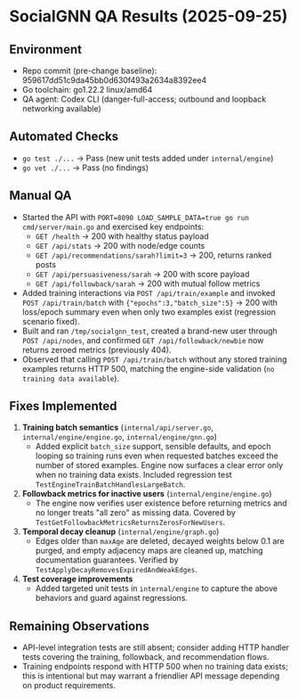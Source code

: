 # SocialGNN QA Results (2025-09-25)

## Environment
- Repo commit (pre-change baseline): 959617dd51c9da45bb0d630f493a2634a8392ee4
- Go toolchain: go1.22.2 linux/amd64
- QA agent: Codex CLI (danger-full-access; outbound and loopback networking available)

## Automated Checks
- `go test ./...` → Pass (new unit tests added under `internal/engine`)
- `go vet ./...` → Pass (no findings)

## Manual QA
- Started the API with `PORT=8090 LOAD_SAMPLE_DATA=true go run cmd/server/main.go` and exercised key endpoints:
  - `GET /health` → 200 with healthy status payload
  - `GET /api/stats` → 200 with node/edge counts
  - `GET /api/recommendations/sarah?limit=3` → 200, returns ranked posts
  - `GET /api/persuasiveness/sarah` → 200 with score payload
  - `GET /api/followback/sarah` → 200 with mutual follow metrics
- Added training interactions via `POST /api/train/example` and invoked `POST /api/train/batch` with `{"epochs":3,"batch_size":5}` → 200 with loss/epoch summary even when only two examples exist (regression scenario fixed).
- Built and ran `/tmp/socialgnn_test`, created a brand-new user through `POST /api/nodes`, and confirmed `GET /api/followback/newbie` now returns zeroed metrics (previously 404).
- Observed that calling `POST /api/train/batch` without any stored training examples returns HTTP 500, matching the engine-side validation (`no training data available`).

## Fixes Implemented
1. **Training batch semantics** (`internal/api/server.go`, `internal/engine/engine.go`, `internal/engine/gnn.go`)
   - Added explicit `batch_size` support, sensible defaults, and epoch looping so training runs even when requested batches exceed the number of stored examples. Engine now surfaces a clear error only when no training data exists. Included regression test `TestEngineTrainBatchHandlesLargeBatch`.
2. **Followback metrics for inactive users** (`internal/engine/engine.go`)
   - The engine now verifies user existence before returning metrics and no longer treats "all zero" as missing data. Covered by `TestGetFollowbackMetricsReturnsZerosForNewUsers`.
3. **Temporal decay cleanup** (`internal/engine/graph.go`)
   - Edges older than `maxAge` are deleted, decayed weights below 0.1 are purged, and empty adjacency maps are cleaned up, matching documentation guarantees. Verified by `TestApplyDecayRemovesExpiredAndWeakEdges`.
4. **Test coverage improvements**
   - Added targeted unit tests in `internal/engine` to capture the above behaviors and guard against regressions.

## Remaining Observations
- API-level integration tests are still absent; consider adding HTTP handler tests covering the training, followback, and recommendation flows.
- Training endpoints respond with HTTP 500 when no training data exists; this is intentional but may warrant a friendlier API message depending on product requirements.
